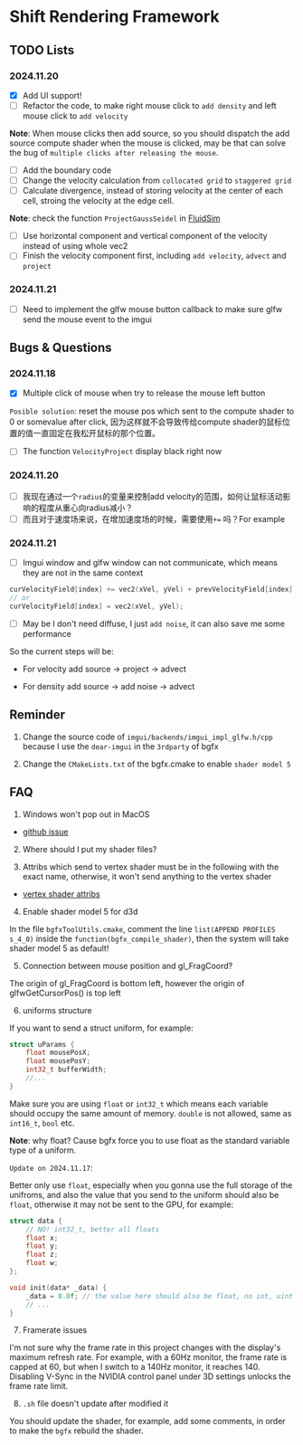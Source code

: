 # Shift Rendering Framework

## TODO Lists

### 2024.11.20

- [x] Add UI support!
- [ ] Refactor the code, to make right mouse click to `add density` and left mouse click to `add velocity`

**Note**: When mouse clicks then add source, so you should dispatch the add source compute shader when the mouse is clicked, may be that can solve the bug of `multiple clicks after releasing the mouse`.

- [ ] Add the boundary code
- [ ] Change the velocity calculation from `collocated grid` to `staggered grid` 
- [ ] Calculate divergence, instead of storing velocity at the center of each cell, stroing the velocity at the edge cell.

**Note**: check the function `ProjectGaussSeidel` in [FluidSim](https://github.com/hughperkins/UnityFluidSim-pub)

- [ ] Use horizontal component and vertical component of the velocity instead of using whole vec2
- [ ] Finish the velocity component first, including `add velocity`, `advect` and `project`

### 2024.11.21

- [ ] Need to implement the glfw mouse button callback to make sure glfw send the mouse event to the imgui


## Bugs & Questions

### 2024.11.18

- [x] Multiple click of mouse when try to release the mouse left button

`Posible solution`: reset the mouse pos which sent to the compute shader to 0 or somevalue after click, 因为这样就不会导致传给compute shader的鼠标位置的值一直固定在我松开鼠标的那个位置。

- [ ] The function `VelocityProject` display black right now

### 2024.11.20

- [ ] 我现在通过一个`radius`的变量来控制add velocity的范围，如何让鼠标活动影响的程度从重心向radius减小？
- [ ] 而且对于速度场来说，在增加速度场的时候，需要使用`+=` 吗？For example

### 2024.11.21

- [ ] Imgui window and glfw window can not communicate, which means they are not in the same context

```cpp
curVelocityField[index] += vec2(xVel, yVel) + prevVelocityField[index] * deltaTime;
// or
curVelocityField[index] = vec2(xVel, yVel); 
```

- [ ] May be I don't need diffuse, I just `add noise`, it can also save me some performance

So the current steps will be:

- For velocity
add source -> project -> advect

- For density
add source -> add noise -> advect


## Reminder

1. Change the source code of `imgui/backends/imgui_impl_glfw.h/cpp` because I use the `dear-imgui` in the `3rdparty` of bgfx

2. Change the `CMakeLists.txt` of the bgfx.cmake to enable `shader model 5` 

## FAQ

1. Windows won't pop out in MacOS

- [github issue](https://github.com/LWJGL/lwjgl3/issues/619)

2. Where should I put my shader files?

3. Attribs which send to vertex shader must be in the following with the exact name, otherwise, it won't send anything to the vertex shader

- [vertex shader attribs](https://bkaradzic.github.io/bgfx/tools.html#vertex-shader-attributes)

4. Enable shader model 5 for d3d

In the file `bgfxToolUtils.cmake`, comment the line `list(APPEND PROFILES s_4_0)` inside the `function(bgfx_compile_shader)`, then the system will take shader model 5 as default!

5. Connection between mouse position and gl_FragCoord?

The origin of gl_FragCoord is bottom left, however the origin of glfwGetCursorPos() is top left

6. uniforms structure

If you want to send a struct uniform, for example:

```cpp
struct uParams {
    float mousePosX;
    float mousePosY;
    int32_t bufferWidth;
    //...
}
```

Make sure you are using `float` or `int32_t` which means each variable should occupy the same amount of memory. `double` is not allowed, same as `int16_t`, `bool` etc.

**Note**: why float? Cause bgfx force you to use float as the standard variable type of a uniform.

`Update on 2024.11.17`:

Better only use `float`, especially when you gonna use the full storage of the unifroms, and also the value that you send to the uniform should also be `float`, otherwise it may not be sent to the GPU, for example:

```cpp
struct data {
    // NO! int32_t, better all floats
    float x;
    float y;
    float z;
    float w;
};

void init(data* _data) {
    _data = 0.0f; // the value here should also be float, no int, uint etc.
    // ...
}
```

7. Framerate issues

I'm not sure why the frame rate in this project changes with the display's maximum refresh rate. For example, with a 60Hz monitor, the frame rate is capped at 60, but when I switch to a 140Hz monitor, it reaches 140. Disabling V-Sync in the NVIDIA control panel under 3D settings unlocks the frame rate limit.

8. `.sh` file doesn't update after modified it

You should update the shader, for example, add some comments, in order to make the `bgfx` rebuild the shader.
